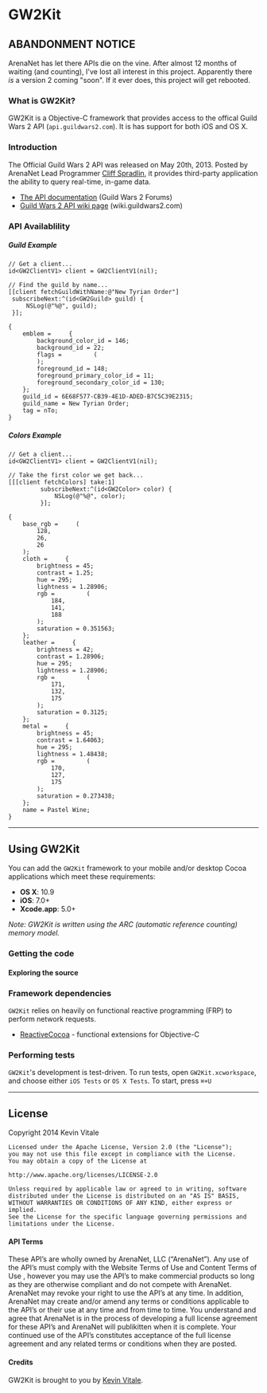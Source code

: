 # GW2Kit

## ABANDONMENT NOTICE

ArenaNet has let there APIs die on the vine. After almost 12 months of waiting (and counting), I've lost all interest in this project. Apparently there *is* a version 2 coming "soon". If it ever does, this project will get rebooted.

### What is GW2Kit?

GW2Kit is a Objective-C framework that provides access to the offical Guild Wars 2 API (`api.guildwars2.com`). It is has support for both iOS and OS X.

### Introduction

The Official Guild Wars 2 API was released on May 20th, 2013. Posted by ArenaNet Lead Programmer [Cliff Spradlin](https://forum-en.guildwars2.com/forum/community/api/API-Documentation/first#post2028044), it provides third-party application the ability to query real-time, in-game data.

- [The API documentation](https://forum-en.guildwars2.com/forum/community/api/API-Documentation/first#post2028044) (Guild Wars 2 Forums)
- [Guild Wars 2 API wiki page](http://wiki.guildwars2.com/wiki/API) (wiki.guildwars2.com)

### API Availablility

##### Guild Example

```objc
// Get a client...
id<GW2ClientV1> client = GW2ClientV1(nil);

// Find the guild by name...
[[client fetchGuildWithName:@"New Tyrian Order"]
 subscribeNext:^(id<GW2Guild> guild) {
     NSLog(@"%@", guild);
 }];
```
```
{
    emblem =     {
        background_color_id = 146;
        background_id = 22;
        flags =         (
        );
        foreground_id = 148;
        foreground_primary_color_id = 11;
        foreground_secondary_color_id = 130;
    };
    guild_id = 6E68F577-CB39-4E1D-ADED-B7C5C39E2315;
    guild_name = New Tyrian Order;
    tag = nTo;
}
```

##### Colors Example
```
// Get a client...
id<GW2ClientV1> client = GW2ClientV1(nil);

// Take the first color we get back...
[[[client fetchColors] take:1]
         subscribeNext:^(id<GW2Color> color) {
             NSLog(@"%@", color);
         }];
```
```
{
    base_rgb =     (
        128,
        26,
        26
    );
    cloth =     {
        brightness = 45;
        contrast = 1.25;
        hue = 295;
        lightness = 1.28906;
        rgb =         (
            184,
            141,
            188
        );
        saturation = 0.351563;
    };
    leather =     {
        brightness = 42;
        contrast = 1.28906;
        hue = 295;
        lightness = 1.28906;
        rgb =         (
            171,
            132,
            175
        );
        saturation = 0.3125;
    };
    metal =     {
        brightness = 45;
        contrast = 1.64063;
        hue = 295;
        lightness = 1.48438;
        rgb =         (
            170,
            127,
            175
        );
        saturation = 0.273438;
    };
    name = Pastel Wine;
}
```
<hr/>

## Using GW2Kit

You can add the `GW2Kit` framework to your mobile and/or desktop Cocoa applications which meet these requirements:

- **OS X**: 10.9
- **iOS**: 7.0+
- **Xcode.app**: 5.0+

*Note: GW2Kit is written using the ARC (automatic reference counting) memory model.*

### Getting the code ###

#### Exploring the source ####
	
### Framework dependencies ###

`GW2Kit` relies on heavily on functional reactive programming (FRP) to perform network requests.

- [ReactiveCocoa](https://github.com/ReactiveCocoa/ReactiveCocoa) - functional extensions for Objective-C

### Performing tests ###

`GW2Kit`'s development is test-driven. To run tests, open `GW2Kit.xcworkspace`, and choose either `iOS Tests` or `OS X Tests`. To start, press `⌘+U`

<hr/> 

## License

Copyright 2014 Kevin Vitale

	Licensed under the Apache License, Version 2.0 (the "License");
	you may not use this file except in compliance with the License.
	You may obtain a copy of the License at

    http://www.apache.org/licenses/LICENSE-2.0

	Unless required by applicable law or agreed to in writing, software
	distributed under the License is distributed on an "AS IS" BASIS,
	WITHOUT WARRANTIES OR CONDITIONS OF ANY KIND, either express or implied.
	See the License for the specific language governing permissions and
	limitations under the License.

#### API Terms

These API’s are wholly owned by ArenaNet, LLC (“ArenaNet”). Any use of the API’s must comply with the Website Terms of Use and Content Terms of Use , however you may use the API’s to make commercial products so long as they are otherwise compliant and do not compete with ArenaNet. ArenaNet may revoke your right to use the API’s at any time. In addition, ArenaNet may create and/or amend any terms or conditions applicable to the API’s or their use at any time and from time to time. You understand and agree that ArenaNet is in the process of developing a full license agreement for these API’s and ArenaNet will publikitten when it is complete. Your continued use of the API’s constitutes acceptance of the full license agreement and any related terms or conditions when they are posted.

#### Credits

GW2Kit is brought to you by [Kevin Vitale](https://github.com/KevinVitale).
